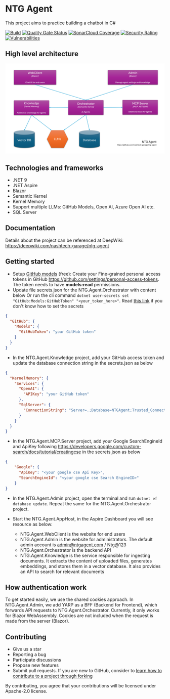 # NTG Agent
This project aims to practice building a chatbot in C#

[![Build](https://github.com/nashtech-garage/ntg-agent/actions/workflows/ntg-agent-ci.yml/badge.svg)](https://github.com/nashtech-garage/ntg-agent/actions/workflows/ntg-agent-ci.yml)
[![Quality Gate Status](https://sonarcloud.io/api/project_badges/measure?project=nashtech-garage_ntg-agent&metric=alert_status)](https://sonarcloud.io/summary/new_code?id=nashtech-garage_ntg-agent)
[![SonarCloud Coverage](https://sonarcloud.io/api/project_badges/measure?project=nashtech-garage_ntg-agent&metric=coverage)](https://sonarcloud.io/summary/new_code?id=nashtech-garage_ntg-agent)
[![Security Rating](https://sonarcloud.io/api/project_badges/measure?project=nashtech-garage_ntg-agent&metric=security_rating)](https://sonarcloud.io/summary/new_code?id=nashtech-garage_ntg-agent)
[![Vulnerabilities](https://sonarcloud.io/api/project_badges/measure?project=nashtech-garage_ntg-agent&metric=vulnerabilities)](https://sonarcloud.io/summary/new_code?id=nashtech-garage_ntg-agent)


## High level architecture

![NTG Agent - High level architecture](ntg-agent-components.png)

## Technologies and frameworks
- .NET 9
- .NET Aspire
- Blazor
- Semantic Kernel
- Kernel Memory
- Support multiple LLMs: GitHub Models, Open AI, Azure Open AI etc.
- SQL Server

## Documentation
Details about the project can be referenced at DeepWiki: https://deepwiki.com/nashtech-garage/ntg-agent

## Getting started

- Setup [GitHub models](https://docs.github.com/en/github-models/use-github-models/prototyping-with-ai-models) (free): Create your Fine-grained personal access tokens in GitHub https://github.com/settings/personal-access-tokens. The token needs to have **models:read** permissions.
- Update file secrets.json for the NTG.Agent.Orchestrator with content below Or run the cli command `dotnet user-secrets set "GitHub:Models:GitHubToken" "<your_token_here>"`. Read [this link](https://learn.microsoft.com/en-us/aspnet/core/security/app-secrets) if you don't know how to set the secrets

```json
{
  "GitHub": {
    "Models": {
      "GitHubToken": "your GitHub token"
    }
  }
}
```

- In the NTG.Agent.Knowledge project, add your GitHub access token and update the database connection string in the secrets.json as below

```json
{
  "KernelMemory": {
    "Services": {
      "OpenAI": {
        "APIKey": "your GitHub token"
      },
      "SqlServer": {
        "ConnectionString": "Server=.;Database=NTGAgent;Trusted_Connection=True;TrustServerCertificate=true;MultipleActiveResultSets=true"
      }
    }
  }
}
```

- In the NTG.Agent.MCP.Server project, add your Google SearchEngineId and ApiKey
following https://developers.google.com/custom-search/docs/tutorial/creatingcse in the secrets.json as below

```json
{
    "Google": {
      "ApiKey": "<your google cse Api Key>",
      "SearchEngineId": "<your google cse Search EngineID>"
    }
}
```

- In the NTG.Agent.Admin project, open the terminal and run `dotnet ef database update`. Repeat the same for the NTG.Agent.Orchestrator project.

- Start the NTG.Agent.AppHost, in the Aspire Dashboard you will see resource as below:
  - NTG.Agent.WebClient is the website for end users
  - NTG.Agent.Admin is the website for administrators. The default admin account is admin@ntgagent.com / Ntg@123
  - NTG.Agent.Orchestrator is the backend API
  - NTG.Agent.Knowledge is the service responsible for ingesting documents. It extracts the content of uploaded files, generates embeddings, and stores them in a vector database. It also provides an API to search for relevant documents

## How authentication work

To get started easily, we use the shared cookies approach. In NTG.Agent.Admin, we add YARP as a BFF (Backend for Frontend), which forwards API requests to NTG.Agent.Orchestrator.
Currently, it only works for Blazor WebAssembly. Cookies are not included when the request is made from the server (Blazor).

## Contributing

- Give us a star
- Reporting a bug
- Participate discussions
- Propose new features
- Submit pull requests. If you are new to GitHub, consider to [learn how to contribute to a project through forking](https://docs.github.com/en/get-started/quickstart/contributing-to-projects)

By contributing, you agree that your contributions will be licensed under Apache-2.0 license. 


